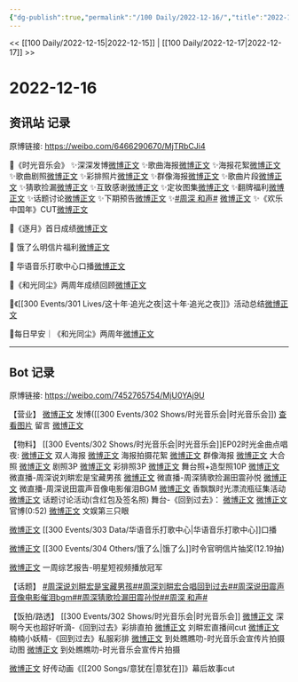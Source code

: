 ```yaml
---
{"dg-publish":true,"permalink":"/100 Daily/2022-12-16/","title":"2022-12-16","created":"2022-12-21T10:16:40.000+08:00","updated":"2023-04-11T14:46:32.567+08:00"}
---
```



<< [[100 Daily/2022-12-15\|2022-12-15]] | [[100 Daily/2022-12-17\|2022-12-17]] >>

# 2022-12-16

## 资讯站 记录

原博链接: https://weibo.com/6466290670/MjTRbCJi4

🌟《时光音乐会》
✨深深发博[微博正文](https://m.weibo.cn/6466290670/4847401837269880)
✨歌曲海报[微博正文](https://m.weibo.cn/6466290670/4847308757274708)
✨海报花絮[微博正文](https://m.weibo.cn/6466290670/4847335316915570)
✨歌曲剧照[微博正文](https://m.weibo.cn/6466290670/4847352944265209)
✨彩排照片[微博正文](https://m.weibo.cn/6466290670/4847363993375487)
✨群像海报[微博正文](https://m.weibo.cn/6466290670/4847364286711772)
✨歌曲片段[微博正文](https://m.weibo.cn/6466290670/4847394820459986)
✨猜歌捡漏[微博正文](https://m.weibo.cn/6466290670/4847395236218335)
✨互致感谢[微博正文](https://m.weibo.cn/6466290670/4847401184269821)
✨定妆图集[微博正文](https://m.weibo.cn/6466290670/4847408545011346)
✨翻牌福利[微博正文](https://m.weibo.cn/6466290670/4847339871931546)
✨话题讨论[微博正文](https://m.weibo.cn/6466290670/4847367663391054)
✨下期预告[微博正文](https://m.weibo.cn/6466290670/4847437166151492)
✨[#周深 和声#](https://s.weibo.com/weibo?q=%23%E5%91%A8%E6%B7%B1%20%E5%92%8C%E5%A3%B0%23) [微博正文](https://m.weibo.cn/6466290670/4847428366239729)
✨《欢乐中国年》CUT[微博正文](https://m.weibo.cn/6466290670/4847453486720762)

🌟《逐月》首日成绩[微博正文](https://m.weibo.cn/6466290670/4847378866113721)

🌟 饿了么明信片福利[微博正文](https://m.weibo.cn/6466290670/4847367323651103)

🌟 华语音乐打歌中心口播[微博正文](https://m.weibo.cn/6466290670/4847255003071811)

🌟《和光同尘》两周年成绩回顾[微博正文](https://m.weibo.cn/6466290670/4847278361674877)

🌟《[[300 Events/301 Lives/这十年·追光之夜\|这十年·追光之夜]]》活动总结[微博正文](https://m.weibo.cn/6466290670/4847411246141449)

🌟每日早安｜《和光同尘》两周年[微博正文](https://m.weibo.cn/6466290670/4847278093238929)

---
## Bot 记录

原博链接: https://weibo.com/7452765754/MjU0YAj9U

【营业】
[微博正文](https://m.weibo.cn/1736988591/4847400931819792) 发博([[300 Events/302 Shows/时光音乐会\|时光音乐会]])
[查看图片](https://wx4.sinaimg.cn/large/0088n2Pggy1h960zq02knj30yi0f2wfo.jpg) 留言 [微博正文](https://m.weibo.cn/1767819164/4847328530268164)

【物料】
[[300 Events/302 Shows/时光音乐会\|时光音乐会]]EP02时光金曲点唱夜:
[微博正文](https://m.weibo.cn/7703778879/4847307423481926) 双人海报
[微博正文](https://m.weibo.cn/5337758780/4847333356865381) 海报拍摄花絮
[微博正文](https://m.weibo.cn/7703778879/4847362785153151) 群像海报
[微博正文](https://m.weibo.cn/1767819164/4847328530268164) 大合照
[微博正文](https://m.weibo.cn/7703778879/4847350433188986) 剧照3P
[微博正文](https://m.weibo.cn/7478855230/4847362160461931) 彩排照3P
[微博正文](https://m.weibo.cn/7478855230/4847406552196011) 舞台照+造型照10P
[微博正文](https://m.weibo.cn/7703778879/4847398637282556) 微直播-周深说刘畊宏是宝藏男孩
[微博正文](https://m.weibo.cn/7703778879/4847399414020313) 微直播-周深猜歌捡漏田震孙悦
[微博正文](https://m.weibo.cn/7703778879/4847416367126393) 微直播-周深说田震声音像电影催泪BGM
[微博正文](https://m.weibo.cn/2373608053/4847332547365800) 香飘飘时光漂流瓶征集活动
[微博正文](https://m.weibo.cn/7703778879/4847366480598634) 话题讨论活动(含红包及签名照)
舞台-《回到过去》：
[微博正文](https://m.weibo.cn/1736988591/4847400931819792)
[微博正文](https://m.weibo.cn/7703778879/4847389389370903) 官博(0:52)
[微博正文](https://m.weibo.cn/1371117067/4847390878864486) 文娱第三只眼

[微博正文](https://m.weibo.cn/7186370005/4847228864956625) [[300 Events/303 Data/华语音乐打歌中心\|华语音乐打歌中心]]口播

[微博正文](https://m.weibo.cn/7756461320/4847365674250623) [[300 Events/304 Others/饿了么\|饿了么]]时令官明信片抽奖(12.19抽)

[微博正文](https://m.weibo.cn/2110705772/4847327553000980) 一周综艺报告-明星短视频播放冠军

【话题】
[#周深说刘畊宏是宝藏男孩#](https://s.weibo.com/weibo?q=%23%E5%91%A8%E6%B7%B1%E8%AF%B4%E5%88%98%E7%95%8A%E5%AE%8F%E6%98%AF%E5%AE%9D%E8%97%8F%E7%94%B7%E5%AD%A9%23)[#周深刘畊宏合唱回到过去#](https://s.weibo.com/weibo?q=%23%E5%91%A8%E6%B7%B1%E5%88%98%E7%95%8A%E5%AE%8F%E5%90%88%E5%94%B1%E5%9B%9E%E5%88%B0%E8%BF%87%E5%8E%BB%23)[#周深说田震声音像电影催泪bgm#](https://s.weibo.com/weibo?q=%23%E5%91%A8%E6%B7%B1%E8%AF%B4%E7%94%B0%E9%9C%87%E5%A3%B0%E9%9F%B3%E5%83%8F%E7%94%B5%E5%BD%B1%E5%82%AC%E6%B3%AAbgm%23)[#周深猜歌捡漏田震孙悦#](https://s.weibo.com/weibo?q=%23%E5%91%A8%E6%B7%B1%E7%8C%9C%E6%AD%8C%E6%8D%A1%E6%BC%8F%E7%94%B0%E9%9C%87%E5%AD%99%E6%82%A6%23)[#周深 和声#](https://s.weibo.com/weibo?q=%23%E5%91%A8%E6%B7%B1%20%E5%92%8C%E5%A3%B0%23)

【饭拍/路透】
[[300 Events/302 Shows/时光音乐会\|时光音乐会]]
[微博正文](https://m.weibo.cn/3123996041/4847423328887426) 深啊今天也超好听滴-《回到过去》彩排直拍
[微博正文](https://m.weibo.cn/6936653331/4847420461027046) 刘畊宏直播间cut
[微博正文](https://m.weibo.cn/1199596311/4847457965967778) 楠楠小妖精-《回到过去》私服彩排
[微博正文](https://m.weibo.cn/5488485092/4847223211558066) 到处瞧瞧叻-时光音乐会宣传片拍摄动图
[微博正文](https://m.weibo.cn/5488485092/4847367629840815) 到处瞧瞧叻-时光音乐会宣传片拍摄

[微博正文](https://m.weibo.cn/1825651663/4847421794298968) 好传动画《[[200 Songs/意犹在\|意犹在]]》幕后故事cut
